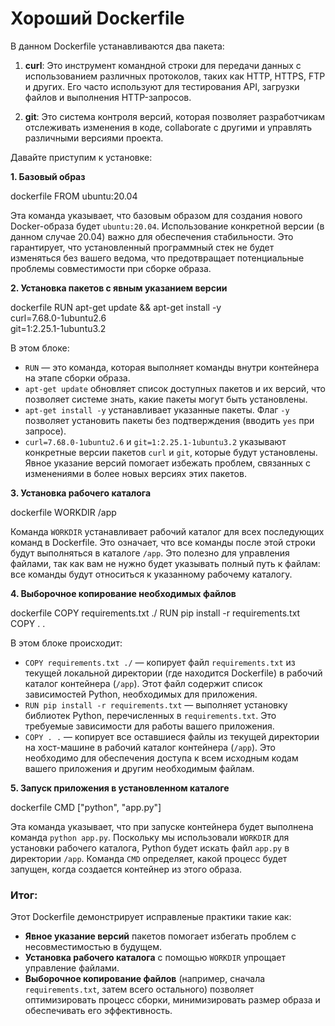 # Хороший Dockerfile

В данном Dockerfile устанавливаются два пакета:

1. **curl**: Это инструмент командной строки для передачи данных с использованием различных протоколов, таких как HTTP, HTTPS, FTP и других. Его часто используют для тестирования API, загрузки файлов и выполнения HTTP-запросов.

2. **git**: Это система контроля версий, которая позволяет разработчикам отслеживать изменения в коде, collaborate с другими и управлять различными версиями проекта.

Давайте приступим к установке:

**1. Базовый образ**

dockerfile
FROM ubuntu:20.04

Эта команда указывает, что базовым образом для создания нового Docker-образа будет `ubuntu:20.04`. Использование конкретной версии (в данном случае 20.04) важно для обеспечения стабильности. Это гарантирует, что установленный программный стек не будет изменяться без вашего ведома, что предотвращает потенциальные проблемы совместимости при сборке образа.

**2. Установка пакетов с явным указанием версии**

dockerfile
RUN apt-get update && apt-get install -y \
 curl=7.68.0-1ubuntu2.6 \
 git=1:2.25.1-1ubuntu3.2

В этом блоке:

- `RUN` — это команда, которая выполняет команды внутри контейнера на этапе сборки образа.
- `apt-get update` обновляет список доступных пакетов и их версий, что позволяет системе знать, какие пакеты могут быть установлены.
- `apt-get install -y` устанавливает указанные пакеты. Флаг `-y` позволяет установить пакеты без подтверждения (вводить `yes` при запросе).
- `curl=7.68.0-1ubuntu2.6` и `git=1:2.25.1-1ubuntu3.2` указывают конкретные версии пакетов `curl` и `git`, которые будут установлены. Явное указание версий помогает избежать проблем, связанных с изменениями в более новых версиях этих пакетов.

**3. Установка рабочего каталога**

dockerfile
WORKDIR /app

Команда `WORKDIR` устанавливает рабочий каталог для всех последующих команд в Dockerfile. Это означает, что все команды после этой строки будут выполняться в каталоге `/app`. Это полезно для управления файлами, так как вам не нужно будет указывать полный путь к файлам: все команды будут относиться к указанному рабочему каталогу.

**4. Выборочное копирование необходимых файлов**

dockerfile
COPY requirements.txt ./
RUN pip install -r requirements.txt
COPY . .

В этом блоке происходит:

- `COPY requirements.txt ./` — копирует файл `requirements.txt` из текущей локальной директории (где находится Dockerfile) в рабочий каталог контейнера (`/app`). Этот файл содержит список зависимостей Python, необходимых для приложения.
- `RUN pip install -r requirements.txt` — выполняет установку библиотек Python, перечисленных в `requirements.txt`. Это требуемые зависимости для работы вашего приложения.
- `COPY . .` — копирует все оставшиеся файлы из текущей директории на хост-машине в рабочий каталог контейнера (`/app`). Это необходимо для обеспечения доступа к всем исходным кодам вашего приложения и другим необходимым файлам.

**5. Запуск приложения в установленном каталоге**

dockerfile
CMD ["python", "app.py"]

Эта команда указывает, что при запуске контейнера будет выполнена команда `python app.py`. Поскольку мы использовали `WORKDIR` для установки рабочего каталога, Python будет искать файл `app.py` в директории `/app`. Команда `CMD` определяет, какой процесс будет запущен, когда создается контейнер из этого образа.

### Итог:

Этот Dockerfile демонстрирует исправленые практики такие как:

- **Явное указание версий** пакетов помогает избегать проблем с несовместимостью в будущем.
- **Установка рабочего каталога** с помощью `WORKDIR` упрощает управление файлами.
- **Выборочное копирование файлов** (например, сначала `requirements.txt`, затем всего остального) позволяет оптимизировать процесс сборки, минимизировать размер образа и обеспечивать его эффективность.
